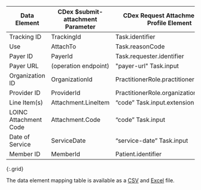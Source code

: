 <!-- attachments_to_requests.md
*****************************************************************************************************
*                                  WARNING: DO NOT EDIT THIS FILE                                   *
*                                                                                                   *
* This file is generated by csv_to_markdown_tabler.ipynb. Any edits you make to this file will be   *
* overwritten                                                                                       *
* To change the contents of this file, edit input/images/data-element-mapping.csv                     *
*****************************************************************************************************
-->

| Data Element | CDex $submit-attachment Parameter | CDex Request Attachment Task Profile Element |
|---|----|---------|
| Tracking ID | TrackingId | Task.identifier |
| Use | AttachTo | Task.reasonCode |
| Payer ID | PayerId | Task.requester.identifier |
| Payer URL | (operation endpoint) | "payer-url" Task.input |
| Organization ID | OrganizationId | PractitionerRole.practitioner.identifier |
| Provider ID | ProviderId | PractitionerRole.organization.identifier |
| Line Item(s) | Attachment.LineItem | “code” Task.input.extension |
| LOINC Attachment Code | Attachment.Code | “code” Task.input |
| Date of Service | ServiceDate | “service-date” Task.input |
| Member ID | MemberId | Patient.identifier |
{:.grid}

The data element mapping table is available as a [CSV](data-element-mapping.csv) and [Excel](data-element-mapping.xlsx) file.